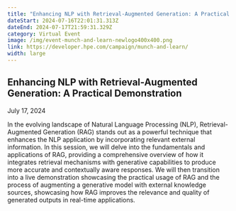 ```yaml
---
title: "Enhancing NLP with Retrieval-Augmented Generation: A Practical Demonstration"
dateStart: 2024-07-16T22:01:31.313Z
dateEnd: 2024-07-17T21:59:31.329Z
category: Virtual Event
image: /img/event-munch-and-learn-newlogo400x400.png
link: https://developer.hpe.com/campaign/munch-and-learn/
width: large
---
```

## Enhancing NLP with Retrieval-Augmented Generation: A Practical Demonstration

July 17, 2024

In the evolving landscape of Natural Language Processing (NLP), Retrieval-Augmented Generation (RAG) stands out as a powerful technique that enhances the NLP application by incorporating relevant external information. In this session, we will delve into the fundamentals and applications of RAG, providing a comprehensive overview of how it integrates retrieval mechanisms with generative capabilities to produce more accurate and contextually aware responses. We will then transition into a live demonstration showcasing the practical usage of RAG and the process of augmenting a generative model with external knowledge sources, showcasing how RAG improves the relevance and quality of generated outputs in real-time applications.
